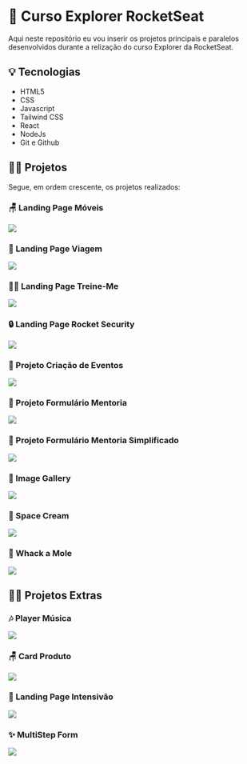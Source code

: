 # 💜 Curso Explorer RocketSeat
Aqui neste repositório eu vou inserir os projetos principais e paralelos desenvolvidos durante a relização do curso Explorer da RocketSeat.

## 💡 Tecnologias
- HTML5
- CSS
- Javascript
- Tailwind CSS
- React
- NodeJs
- Git e Github

## 👩‍💻 Projetos
Segue, em ordem crescente, os projetos realizados:

### 🪑 Landing Page Móveis
<a href="https://gustavogarciac.github.io/explorer/projeto-01/" target="_blank" align="center">
  <img src="projeto-01/assets/thumbnail.png">
</a>

### 🌲 Landing Page Viagem
<a href="https://gustavogarciac.github.io/explorer/projeto-02/" target="_blank" align="center">
  <img src="projeto-02/assets/thumbnail.png">
</a>

### 🏋️‍♀️ Landing Page Treine-Me
<a href="https://gustavogarciac.github.io/explorer/projeto-03/" target="_blank" align="center">
  <img src="projeto-03/assets/thumbnail.png">
</a>

### 🔒 Landing Page Rocket Security
<a href="https://gustavogarciac.github.io/explorer/projeto-04/" target="_blank" align="center">
  <img src="projeto-04/assets/thumbnail.png">
</a>

### 📄 Projeto Criação de Eventos
<a href="https://gustavogarciac.github.io/explorer/projeto-05/" target="_blank" align="center">
  <img src="projeto-05/assets/thumbnail.png">
</a>

### 📄 Projeto Formulário Mentoria
<a href="https://gustavogarciac.github.io/explorer/projeto-05/advanced-form/" target="_blank" align="center">
  <img src="projeto-05/advanced-form/assets/thumbnail.png">
</a>

### 📄 Projeto Formulário Mentoria Simplificado
<a href="https://gustavogarciac.github.io/explorer/projeto-05/basic-form/" target="_blank" align="center">
  <img src="projeto-05/basic-form/assets/thumbnail.png">
</a>

### 🎈 Image Gallery
<a href="https://gustavogarciac.github.io/explorer/projeto-06/" target="_blank" align="center">
  <img src="projeto-06/assets/thumbnail.png">
</a>

### 🍨 Space Cream
<a href="https://gustavogarciac.github.io/explorer/projeto-07/" target="_blank" align="center">
  <img src="projeto-07/assets/thumbnail.png">
</a>

### 🔨 Whack a Mole
<a href="https://gustavogarciac.github.io/explorer/projeto-08/" target="_blank" align="center">
  <img src="projeto-08/assets/thumbnail.png">
</a>

## 🐱‍👤 Projetos Extras

### 🎶 Player Música
<a href="https://gustavogarciac.github.io/explorer/extra-projects/player-musica/" target="_blank" align="center">
  <img src="extra-projects/player-musica/assets/thumbnail.png">
</a>

### 🪑 Card Produto
<a href="https://gustavogarciac.github.io/explorer/extra-projects/card-produto/" target="_blank" align="center">
  <img src="extra-projects/card-produto/assets/thumbnail.png">
</a>

### 🚀 Landing Page Intensivão
<a href="https://gustavogarciac.github.io/explorer/extra-projects/projeto-intensivao/" target="_blank" align="center">
  <img src="extra-projects/projeto-intensivao/images/thumbnail.png">
</a>

### ✨ MultiStep Form
<a href="https://gustavogarciac.github.io/explorer/extra-projects/multistep/" target="_blank" align="center">
  <img src="extra-projects/multistep-form/assets/thumbnail.png">
</a>
